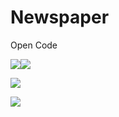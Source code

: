 # Newspaper
Open Code

![](http://media.giphy.com/media/kERJqKjDrnxTjaH83y/giphy.gif)![](http://media.giphy.com/media/lffWSl65jOQyRPKuta/giphy.gif)

![](http://media.giphy.com/media/YWWgtGkP2KWVlsTpfr/giphy.gif)

![](http://media.giphy.com/media/APq0XFdvcrrSbUQAkv/giphy.gif)

